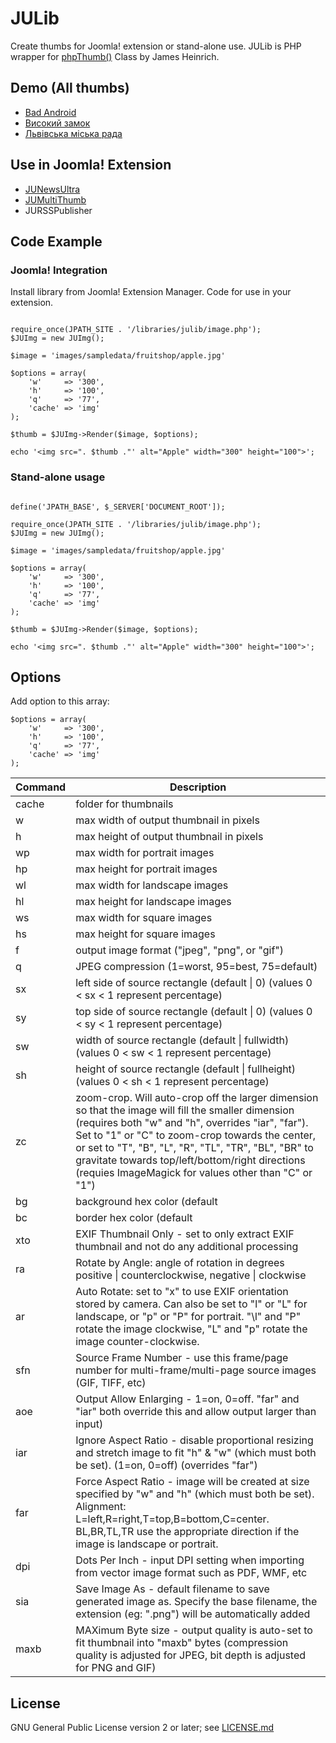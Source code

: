 # JULib

Create thumbs for Joomla! extension or stand-alone use.
JULib is PHP wrapper for [phpThumb()](https://github.com/JamesHeinrich/phpThumb) Class by James Heinrich.
 
## Demo (All thumbs)

* [Bad Android](https://bad-android.com)
* [Високий замок](https://wz.lviv.ua)
* [Львівська міська рада](http://city-adm.lviv.ua)

## Use in Joomla! Extension

* [JUNewsUltra](https://github.com/Joomla-Ukraine/JUNewsUltra)
* [JUMultiThumb](https://github.com/Joomla-Ukraine/JUMultiThumb)
* JURSSPublisher

## Code Example
### Joomla! Integration

Install library from Joomla! Extension Manager. Code for use in your extension.

```

require_once(JPATH_SITE . '/libraries/julib/image.php');
$JUImg = new JUImg();

$image = 'images/sampledata/fruitshop/apple.jpg'
  
$options = array(
  	'w'     => '300',
  	'h'     => '100',
  	'q'     => '77',
  	'cache' => 'img'
);
  
$thumb = $JUImg->Render($image, $options);

echo '<img src=". $thumb ."' alt="Apple" width="300" height="100">';

```
	 
### Stand-alone usage

```

define('JPATH_BASE', $_SERVER['DOCUMENT_ROOT']);

require_once(JPATH_SITE . '/libraries/julib/image.php');
$JUImg = new JUImg();

$image = 'images/sampledata/fruitshop/apple.jpg'
  
$options = array(
  	'w'     => '300',
  	'h'     => '100',
  	'q'     => '77',
  	'cache' => 'img'
);
  
$thumb = $JUImg->Render($image, $options);

echo '<img src=". $thumb ."' alt="Apple" width="300" height="100">';

```

## Options

Add option to this array:

```
$options = array(
  	'w'     => '300',
  	'h'     => '100',
  	'q'     => '77',
  	'cache' => 'img'
);
```

| Command | Description |
| --- | --- |
| cache | folder for thumbnails|
|   w | max width of output thumbnail in pixels|
|   h | max height of output thumbnail in pixels|
|  wp | max width for portrait images|
|  hp | max height for portrait images|
|  wl | max width for landscape images|
|  hl | max height for landscape images|
|  ws | max width for square images|
|  hs | max height for square images|
|   f | output image format ("jpeg", "png", or "gif")|
|   q | JPEG compression (1=worst, 95=best, 75=default)|
|  sx | left side of source rectangle (default \| 0) (values 0 < sx < 1 represent percentage)|
|  sy | top side of source rectangle (default \| 0) (values 0 < sy < 1 represent percentage)|
|  sw | width of source rectangle (default \| fullwidth) (values 0 < sw < 1 represent percentage)|
|  sh | height of source rectangle (default \| fullheight) (values 0 < sh < 1 represent percentage)|
|  zc | zoom-crop. Will auto-crop off the larger dimension so that the image will fill the smaller dimension (requires both "w" and "h", overrides "iar", "far"). Set to "1" or "C" to zoom-crop towards the center, or set to "T", "B", "L", "R", "TL", "TR", "BL", "BR" to gravitate towards top/left/bottom/right directions (requies ImageMagick for values other than "C" or "1")|
|  bg | background hex color (default | FFFFFF)|
|  bc | border hex color (default | 000000)|
| xto | EXIF Thumbnail Only - set to only extract EXIF thumbnail and not do any additional processing|
|  ra | Rotate by Angle: angle of rotation in degrees positive \| counterclockwise, negative \| clockwise|
|  ar | Auto Rotate: set to "x" to use EXIF orientation stored by camera. Can also be set to "l" or "L" for landscape, or "p" or "P" for portrait. "\l" and "P" rotate the image clockwise, "L" and "p" rotate the image counter-clockwise.|
| sfn | Source Frame Number - use this frame/page number for multi-frame/multi-page source images (GIF, TIFF, etc)|
| aoe | Output Allow Enlarging - 1=on, 0=off. "far" and "iar" both override this and allow output larger than input)|
| iar | Ignore Aspect Ratio - disable proportional resizing and stretch image to fit "h" & "w" (which must both be set).  (1=on, 0=off)  (overrides "far")|
| far | Force Aspect Ratio - image will be created at size specified by "w" and "h" (which must both be set). Alignment: L=left,R=right,T=top,B=bottom,C=center. BL,BR,TL,TR use the appropriate direction if the image is landscape or portrait.|
| dpi | Dots Per Inch - input DPI setting when importing from vector image format such as PDF, WMF, etc
| sia | Save Image As - default filename to save generated image as. Specify the base filename, the extension (eg: ".png") will be automatically added|
|maxb | MAXimum Byte size - output quality is auto-set to fit thumbnail into "maxb" bytes  (compression quality is adjusted for JPEG, bit depth is adjusted for PNG and GIF)|

## License

GNU General Public License version 2 or later; see [LICENSE.md](LICENSE.md)